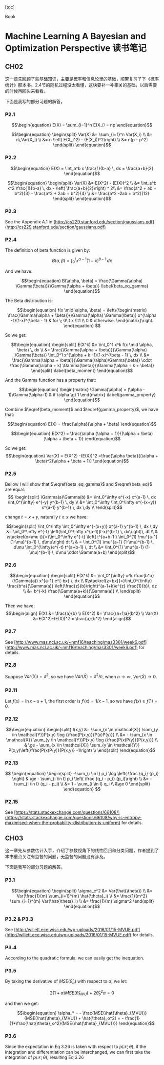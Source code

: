 <script type="text/x-mathjax-config">
MathJax.Hub.Config({
  TeX: { equationNumbers: { autoNumber: "AMS" } }
});
</script>
[toc]

<div id="tags">Book</div>

# Machine Learning A Bayesian and Optimization Perspective 读书笔记

## CH02

这一章先回顾了些基础知识，主要是概率和信息论里的基础，顺带复习了下《概率统计》那本书。2.4节的随机过程没太看懂，这块要补一补相关的基础，以后需要的时候再回头来看看。

下面是我写的部分习题的解答。

### P2.1


$$\begin{equation}
E(X) = \sum_{i=1}^n E(X_i) = np
\end{equation}$$

$$\begin{equation}
\begin{split}
Var(X) &= \sum_{i=1}^n Var(X_i) \\
       &= n\,Var(X_i) \\
       &= n \left( E(X_i^2) - (E(X_i))^2\right) \\
       &= n(p - p^2)
\end{split}
\end{equation}$$

### P2.2

$$\begin{equation}
E(X) = \int_a^b x \frac{1}{b-a} \, dx = \frac{a+b}{2}
\end{equation}$$

$$\begin{equation}
\begin{split}
Var(X) &= E(X^2) - (E(X))^2 \\
       &= \int_a^b x^2 \frac{1}{b-a} \, dx - \left( \frac{a+b}{2}\right) ^ 2\\
     &= \frac{a^2 + ab + b^2}{3}  - \frac{a^2 + 2ab + b^2}{4} \\
     &= \frac{a^2 -2ab + b^2}{12}
\end{split}
\end{equation}$$

### P2.3

See the Appendix A.1 in [http://cs229.stanford.edu/section/gaussians.pdf](http://cs229.stanford.edu/section/gaussians.pdf)

### P2.4

The definition of beta function is given by:

$$\begin{equation}
B(\alpha, \beta) = \int_0^1 x^{\alpha-1} (1-x)^{\beta - 1}\, dx
\label{beta_eq}
\end{equation}$$

And we have:

$$\begin{equation}
B(\alpha, \beta) = \frac{\Gamma(\alpha) \Gamma(\beta)}{\Gamma(\alpha + \beta)}
\label{beta_eq_gamma}
\end{equation}$$

The Beta distribution is:

$$\begin{equation}
f(x \mid \alpha, \beta) = \left\{\begin{matrix}
\frac{\Gamma(\alpha + \beta)}{\Gamma(\alpha) \Gamma(\beta)} x^{\alpha -1}(1-x)^{\beta - 1} & for \; 0\lt x \lt1 \\ 
0 & otherwise.
\end{matrix}\right.
\end{equation}
$$

So we get:

$$\begin{equation}
\begin{split}
E(X^k) &= \int_0^1 x^k f(x \mid \alpha, \beta) \, dx \\
       &= \frac{\Gamma(\alpha + \beta)}{\Gamma(\alpha) \Gamma(\beta)} \int_0^1 x^{\alpha + k -1}(1-x)^{\beta - 1} \, dx \\
       &= \frac{\Gamma(\alpha + \beta)}{\Gamma(\alpha)\Gamma(\beta)}  \cdot  \frac{\Gamma(\alpha + k) \Gamma(\beta)}{\Gamma(\alpha + k + \beta)}
\end{split}
\label{beta_moment}
\end{equation}$$ 

And the Gamma function has a property that:

$$\begin{equation}
\begin{matrix}
\Gamma(\alpha) = (\alpha - 1)\Gamma(\alpha-1) & if \alpha \gt 1
\end{matrix}
\label{gamma_property}
\end{equation}$$


Combine $\eqref{beta_moment}$ and $\eqref{gamma_property}$, we have that:

$$\begin{equation}
E(X) = \frac{\alpha}{\alpha + \beta}
\end{equation}$$

$$\begin{equation}
E(X^2) = \frac{\alpha (\alpha + 1)}{(\alpha + \beta)(\alpha + \beta + 1)}
\end{equation}$$

So we get:
$$\begin{equation}
Var(X) = E(X^2) -(E(X))^2 =\frac{\alpha \beta}{(\alpha + \beta)^2(\alpha + \beta + 1)}
\end{equation}$$

### P2.5

Bellow I will show that $\eqref{beta_eq_gamma}$ and $\eqref{beta_eq}$ are equal:
$$
\begin{split}
\Gamma(a)\Gamma(b) 
&= \int_0^\infty e^{-x} x^{a-1} \, dx \int_0^{\infty} e^{-y} y^{b-1} \, dy  \\
&= \int_0^\infty \int_0^\infty  e^{-(x+y)} x^{a-1} y^{b-1} \, dx \,dy  \\
\end{split}$$

change $t = x + y$, naturally $t \ge x$ we have:

$$\begin{split}
\int_0^\infty \int_0^\infty  e^{-(x+y)} x^{a-1} y^{b-1} \, dx \,dy  
&= \int_0^\infty e^{-t} \left(\int_0^\infty x^{a-1}(t-x)^{b-1} \, dx\right)\, dt \\
& \stackrel{x=\mu t}{=}\int_0^\infty e^{-t} \left( t^{a+b-1 } \int_0^{1} \mu^{a-1} (1-\mu)^{b-1} \, d\mu\right) dt \\
& = \int_0^{1} \mu^{a-1} (1-\mu)^{b-1} \, d\mu \int_0^{\infty}e^{-t} t^{a+b-1} \, dt \\
&= \int_0^{1} \mu^{a-1} (1-\mu)^{b-1} \, d\mu \cdot \Gamma(a+b)
\end{split}$$

### P2.6

$$\begin{equation}
\begin{split}
E(X^k) &= \int_0^{\infty} x^k \frac{b^a}{\Gamma(a)} x^{a-1} e^{-bx} \, dx \\
&\stackrel{z=bx}{=}\int_0^{\infty} \frac{b^a}{\Gamma(a)} \left(\frac{z}{b}\right)^{a-1+k}e^{z} \frac{1}{b}\, dz \\
&= b^{-k} \frac{\Gamma(a+k)}{\Gamma(a)} \\
\end{split}
\end{equation}$$

Then we have:
$$\begin{align}
E(X) &= \frac{a}{b} \\
E(X^2) &= \frac{(a+1)a}{b^2}  \\
Var(X) &=E(X^2)-(E(X))^2 = \frac{a}{b^2}
\end{align}$$

### P2.7

See [http://www.mas.ncl.ac.uk/~nmf16/teaching/mas3301/week6.pdf](http://www.mas.ncl.ac.uk/~nmf16/teaching/mas3301/week6.pdf) for details.

### P2.8

Suppose $Var(X_i) = \sigma^2$, so we have $Var(\bar{X})=\sigma^2/n$, when $n \to \infty$, $Var(\bar{X}) \to 0$.

### P2.11

Let $f(x) = \ln x -x + 1$, the first order is $f'(x) = 1/x - 1$, so we have $f(x) \ge f(1) = 0$.

### P2.12

$$\begin{equation}
\begin{split}
I(x,y) &= \sum_{x \in \mathcal{X}} \sum_{y \in \mathcal{Y}}P(x,y) \log {\frac{P(x,y)}{P(x)P(y)}} \\
&= - \sum_{x \in \mathcal{X}} \sum_{y \in \mathcal{Y}}P(x,y) \log {\frac{P(x)P(y)}{P(x,y)}} \\
& \ge - \sum_{x \in \mathcal{X}} \sum_{y \in \mathcal{Y}} P(x,y)\left(\frac{P(x)P(y)}{P(x,y)} -1\right) \\
\end{split}
\end{equation}$$

### P2.13

$$
\begin{equation}
\begin{split}
-\sum_{i \in I} p_i \log \left( \frac {q_i} {p_i} \right) & \ge - \sum_{i \in I} p_i \left( \frac {q_i - p_i} {p_i}\right) \\
 &= -\sum_{i \in I} (q_i - p_i) \\
 &= 1 - \sum_{i \in I} q_i \\
 &\ge 0
\end{split}
\end{equation}
$$

### P2.15 

See [https://stats.stackexchange.com/questions/66108/](https://stats.stackexchange.com/questions/66108/why-is-entropy-maximised-when-the-probability-distribution-is-uniform) for details.

## CH03

这一章先从参数估计入手，介绍了参数视角下的线性回归和分类问题，作者提到了本书重点关注有监督的问题，无监督的问题没有涉及。

下面是我写的部分习题的解答。

### P3.1

$$\begin{equation}
\begin{split}
\sigma_c^2 &= Var(\hat{\theta}) \\
&= Var(\frac{1}{m} \sum_{i=1}^{m} \hat{\theta}_i) \\
&= \frac{1}{m^2} \sum_{i=1}^{m} Var(\hat{\theta}_i) \\
&= \frac{1}{m} \sigma^2
\end{split}
\end{equation}$$

### P3.2 & P3.3

See [http://willett.ece.wisc.edu/wp-uploads/2016/01/15-MVUE.pdf](http://willett.ece.wisc.edu/wp-uploads/2016/01/15-MVUE.pdf) for details.

### P3.4

According to the quadratic formula, we can easily get the inequation.

### P3.5

By taking the derivative of $MSE(\hat{\theta}_b)$ with respect to $\alpha$, we let:

$$\begin{equation}
2(1+\alpha)MSE(\hat{\theta}_{MVU}) + 2\hat{\theta}_o^2 \alpha = 0
\end{equation}$$

and then we get:

$$\begin{equation}
\alpha_* = - \frac{MSE(\hat{\theta}_{MVU})}{MSE(\hat{\theta}_{MVU}) + \hat{\theta}_o^2} = - \frac{1}{1+\frac{\hat{\theta}_o^2}{MSE(\hat{\theta}_{MVU})}}
\end{equation}$$

### P3.6

Since the expectation in Eq 3.26 is taken with respect to $p(\mathcal{X};\theta)$, if the integration and differentiation can be interchanged, we can first take the integration of $p(\mathcal{X};\theta)$, resulting Eq 3.26